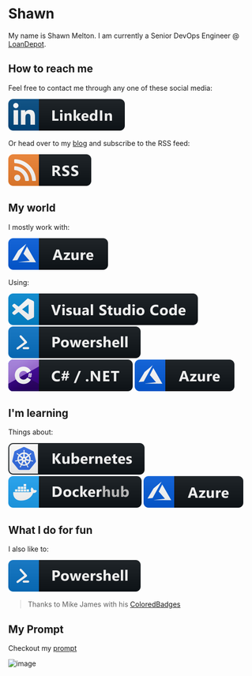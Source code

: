 # Shawn

My name is Shawn Melton. I am currently a Senior DevOps Engineer @ [LoanDepot](https://www.linkedin.com/company/loandepot/).

## How to reach me

Feel free to contact me through any one of these social media:

[![LinkedIn](https://raw.githubusercontent.com/MikeCodesDotNET/ColoredBadges/master/svg/social/linkedin.svg)](https://www.linkedin.com/in/wshawnmelton/)

Or head over to my [blog](https://wsmelton.github.io) and subscribe to the RSS feed:

[![RSS Feed](https://raw.githubusercontent.com/MikeCodesDotNET/ColoredBadges/master/svg/blogs/rss.svg)](https://wsmelton.github.io/feed.xml)

## My world

I mostly work with:

[![Azure](https://raw.githubusercontent.com/MikeCodesDotNET/ColoredBadges/master/svg/dev/services/azure.svg)](https://www.azure.com)

Using:

[![Visual Studio Code](https://raw.githubusercontent.com/MikeCodesDotNET/ColoredBadges/master/svg/dev/tools/visualstudio_code.svg)](https://code.visualstudio.com/docs?WT.mc_id=CDM-MVP-5002856)
[![PowerShell](https://raw.githubusercontent.com/MikeCodesDotNET/ColoredBadges/master/svg/dev/tools/powershell.svg)](https://learn.microsoft.com/en-us/powershell/?WT.mc_id=CDM-MVP-5002856)
[![C-Sharp](https://raw.githubusercontent.com/MikeCodesDotNET/ColoredBadges/master/svg/dev/languages/csharp_dotnet.svg)]([https://dotnet.microsoft.com/en-us/languages/csharp?WT.mc_id=CDM-MVP-5002856)
[![Bicep](https://raw.githubusercontent.com/MikeCodesDotNET/ColoredBadges/master/svg/dev/services/azure.svg)](https://learn.microsoft.com/en-us/azure/azure-resource-manager/bicep/overview?tabs=bicep&WT.mc_id=CDM-MVP-5002856)

## I'm learning

Things about:

[![Kubernetes](https://raw.githubusercontent.com/MikeCodesDotNET/ColoredBadges/master/svg/dev/services/kubernetes.svg)](https://www.kubernetes.org/)
[![Docker](https://raw.githubusercontent.com/MikeCodesDotNET/ColoredBadges/master/svg/dev/services/dockerhub.svg)](https://www.docker.com/)
[![Azure](https://raw.githubusercontent.com/MikeCodesDotNET/ColoredBadges/master/svg/dev/services/azure.svg)](https://learn.microsoft.com/en-us/azure/automation/overview?WT.mc_id=CDM-MVP-5002856)

## What I do for fun

I also like to:

[![PowerShell](https://raw.githubusercontent.com/MikeCodesDotNET/ColoredBadges/master/svg/dev/tools/powershell.svg)](https://learn.microsoft.com/en-us/powershell/?WT.mc_id=CDM-MVP-5002856)

> Thanks to Mike James with his [ColoredBadges](https://github.com/MikeCodesDotNET/ColoredBadges)

## My Prompt

Checkout my [prompt](https://github.com/wsmelton/prompt)

![image](https://user-images.githubusercontent.com/11204251/208261864-50d3349c-279c-47b3-aa29-a4f5362eb544.png)

<!--
**wsmelton/wsmelton** is a ✨ _special_ ✨ repository because its `README.md` (this file) appears on your GitHub profile.

Here are some ideas to get you started:

- 🔭 I’m currently working on ...
- 🌱 I’m currently learning ...
- 👯 I’m looking to collaborate on ...
- 🤔 I’m looking for help with ...
- 💬 Ask me about ...
- 📫 How to reach me: ...
- 😄 Pronouns: ...
- ⚡ Fun fact: ...
-->

